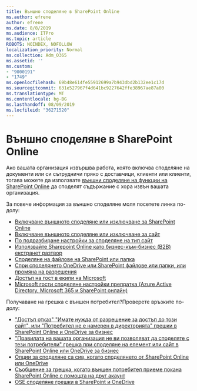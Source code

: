 ```yaml
---
title: Външно споделяне в SharePoint Online
ms.author: efrene
author: efrene
ms.date: 8/8/2019
ms.audience: ITPro
ms.topic: article
ROBOTS: NOINDEX, NOFOLLOW
localization_priority: Normal
ms.collection: Adm_O365
ms.assetid: ''
ms.custom:
- "9000191"
- "1749"
ms.openlocfilehash: 69b48e614fe55912699a7b943dbd2b132ee1c17d
ms.sourcegitcommit: 631e527967f4d641bc9227642ffe38967ae87a00
ms.translationtype: MT
ms.contentlocale: bg-BG
ms.lasthandoff: 08/09/2019
ms.locfileid: "36271520"
---
```

# <a name="external-sharing-in-sharepoint-online"></a>Външно споделяне в SharePoint Online

Ако вашата организация извършва работа, която включва споделяне на документи или си сътрудничи пряко с доставчици, клиенти или клиенти, тогава можете да използвате [външни споделяне на функции на SharePoint Online](https://docs.microsoft.com/sharepoint/external-sharing-overview) да споделят съдържание с хора извън вашата организация.

За повече информация за външно споделяне моля посетете линка по-долу:

- [Включване външното споделяне или изключване за SharePoint Online](https://docs.microsoft.com/sharepoint/turn-external-sharing-on-or-off)
- [Включване външното споделяне или изключване за сайт](https://docs.microsoft.com/sharepoint/change-external-sharing-site)
- [По подразбиране настройки за споделяне на тип сайт](https://docs.microsoft.com/Office365/Enterprise/microsoft-365-guest-settings#sharepoint-site-level)
- [Използвайте Sharepoint Online като бизнес-към-бизнес (B2B) екстранет разтвор](https://docs.microsoft.com/sharepoint/create-b2b-extranet)
- [Споделяне на файлове на SharePoint или папка](https://support.office.com/article/share-sharepoint-files-or-folders-1fe37332-0f9a-4719-970e-d2578da4941c)
- [Спри споделянето OneDrive или SharePoint файлове или папки, или промяна на разрешения](https://support.office.com/article/stop-sharing-onedrive-or-sharepoint-files-or-folders-or-change-permissions-0a36470f-d7fe-40a0-bd74-0ac6c1e13323?ui=en-US&rs=en-US&ad=US)
- [Достъп на гост в екипи на Microsoft](https://docs.microsoft.com/MicrosoftTeams/guest-access)
- [Microsoft гости споделяне настройки препратка (Azure Active Directory, Microsoft 365 и SharePoint онлайн)](https://docs.microsoft.com/Office365/Enterprise/microsoft-365-guest-settings)

Получаване на грешка с външен потребител?Проверете връзките по-долу:

- ["Достъп отказ" "Имате нужда от разрешение за достъп до този сайт", или "Потребител не е намерен в директорията" грешки в SharePoint Online и OneDrive за бизнес](https://docs.microsoft.com/sharepoint/support/administration/access-denied-or-need-permission-error-sharepoint-online-or-onedrive-for-business)
- ["Правилата на вашата организация не ви позволяват да споделяте с тези потребители" грешка при споделяне на елемент или сайт в SharePoint Online или OneDrive за бизнес](https://docs.microsoft.com/en-us/sharepoint/support/administration/organization-policies-do-not-allow-you-to-share-with-users-error)
- [Опции за споделяне са сив, когато споделянето от SharePoint Online или OneDrive](https://docs.microsoft.com/sharepoint/support/administration/sharing-options-grayed-out-when-sharing-from-sharepoint-online-or-onedrive)
- [Съобщение за грешка, когато външен потребител приеме покана SharePoint Online с помощта на друг акаунт](https://support.office.com/article/Error-message-when-an-external-user-accepts-a-SharePoint-Online-invitation-by-using-another-account-f0d34413-ea7c-42c7-a485-c4e5d421e5f0-)
- [OSE споделяне грешки в SharePoint и OneDrive](https://docs.microsoft.com/sharepoint/sharepoint-onedrive-error-message)


